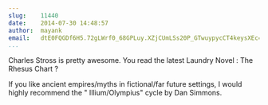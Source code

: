 ```yaml
---
slug:    11440
date:    2014-07-30 14:48:57
author:  mayank
email:   dtE0FQGDf6H5.72gLWrf0_68GPLuy.XZjCUmLSs20P_GTwuypycCT4keysXEc=
...
```


Charles Stross is pretty awesome. You read the latest Laundry Novel :
The Rhesus Chart ?

If you like ancient empires/myths in fictional/far future settings, I
would highly recommend the " Illium/Olympius" cycle by Dan Simmons.
